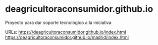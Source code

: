 # deagricultoraconsumidor.github.io
Proyecto para dar soporte tecnológico a la iniciativa

URLs: 
  https://deagricultoraconsumidor.github.io/index.html
  https://deagricultoraconsumidor.github.io/madrid/index.html
 
